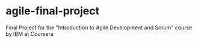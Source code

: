 # agile-final-project
Final Project for the "Introduction to Agile Development and Scrum" course by IBM at Coursera
